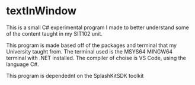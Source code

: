 # textInWindow
This is a small C# experimental program I made to better understand some of the content taught in my SIT102 unit.

This program is made based off of the packages and terminal that my University taught from. 
The terminal used is the MSYS64 MINGW64 terminal with .NET installed. The compiler of choise is VS Code, using the language C#. 

This program is dependednt on the SplashKitSDK toolkit

